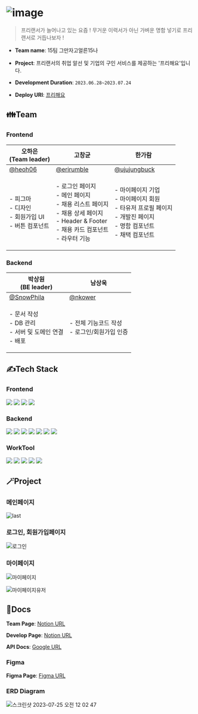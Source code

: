 # ![image](https://github.com/codestates-seb/seb44_main_015/assets/71484147/ca3acd37-3b93-424d-ba8b-838e966371a3)

 > 프리랜서가 늘어나고 있는 요즘 ! 무거운 이력서가 아닌 가벼운 명함 넣기로 프리랜서로 거듭나보자 !

- **Team name**: 15팀 그만자고얼른15나

- **Project**: 프리랜서의 취업 알선 및 기업의 구인 서비스를 제공하는 '프리해요'입니다.

- **Development Duration**: `2023.06.28~2023.07.24`

- **Deploy URI**: [프리해요](https://www.free15.kro.kr/)

## 👪Team

### Frontend

| 오하은<br>(Team leader)                                                                                                                            | 고창균                                                                                                                                      | 한가람                                                                                                                                       |
| -------------------------------------------------------------------------------------------------------------------------------------------------- | ------------------------------------------------------------------------------------------------------------------------------------------- | -------------------------------------------------------------------------------------------------------------------------------------------- |
| [@heoh06](https://github.com/heoh06)                                                                                                               | [@erirumble](https://github.com/erirumble)                                                                                                  | [@ujujungbuck](https://github.com/ujujungbuck)                                                                                               |
| <p align="left">- 피그마<br/>- 디자인<br/>- 회원가입 UI<br/>- 버튼 컴포넌트</p> | <p align="left">- 로그인 페이지<br/>- 메인 페이지<br/>- 채용 리스트 페이지<br/>- 채용 상세 페이지<br/>- Header & Footer<br/>- 채용 카드 컴포넌트<br/>- 라우터 기능</p> | <p align="left">- 마이페이지 기업<br/>- 마이페이지 회원<br/>- 타유저 프로필 페이지<br/>- 개발진 페이지<br/>- 명함 컴포넌트<br/>- 채택 컴포넌트</p> |

### Backend

| 박상원<br>(BE leader)                                                                                                                    | 남상욱                                                                                                                                  |
| ---------------------------------------------------------------------------------------------------------------------------------------- | --------------------------------------------------------------------------------------------------------------------------------------- |
| [@SnowPhila](https://github.com/SnowPhila)                                                                                               | [@nkower](https://github.com/nkower)                                                                                                    |
| <p align="left">- 문서 작성<br/>- DB 관리<br/>- 서버 및 도메인 연결<br/>- 배포</p> | <p align="left">- 전체 기능코드 작성<br/>- 로그인/회원가입 인증</p> |

## ✍Tech Stack

### Frontend

<img src="https://img.shields.io/badge/Javascript-F7DF1E?style=for-the-badge&logo=javascript&logoColor=white"> <img src="https://img.shields.io/badge/React-61DAFB?style=for-the-badge&logo=React&logoColor=white"> <img src="https://img.shields.io/badge/styledcomponents-DB7093?style=for-the-badge&logo=styledcomponents&logoColor=white"> <img src="https://img.shields.io/badge/axios-5A29E4?style=for-the-badge&logo=axios&logoColor=white">

### Backend

<img src="https://img.shields.io/badge/Spring Boot-6DB33F?style=for-the-badge&logo=springboot&logoColor=white"> <img src="https://img.shields.io/badge/Spring Security-6DB33F?style=for-the-badge&logo=springsecurity&logoColor=white"> <img src="https://img.shields.io/badge/java-%23ED8B00.svg?style=for-the-badge&logo=java&logoColor=white"> <img src="https://img.shields.io/badge/Gradle-02303A.svg?style=for-the-badge&logo=gradle&logoColor=white"> <img src="https://img.shields.io/badge/MySQL-4479A1.svg?style=for-the-badge&logo=mysql&logoColor=white">  <img src="https://img.shields.io/badge/JWT-B10000?style=for-the-badge&logo=jwt&logoColor=white"> <img src="https://img.shields.io/badge/Amazon EC2-FF9900?style=for-the-badge&logo=amazonec2&logoColor=white">

### WorkTool

<img src="https://img.shields.io/badge/Git-F05032?style=for-the-badge&logo=git&logoColor=white"> <img src="https://img.shields.io/badge/GitHub-181717?style=for-the-badge&logo=github&logoColor=white"> <img src="https://img.shields.io/badge/Notion-000000?style=for-the-badge&logo=notion&logoColor=white"> <img src="https://img.shields.io/badge/Discord-5865F2?style=for-the-badge&logo=discord&logoColor=white"> <img src="https://img.shields.io/badge/Zoom-2D8CFF?style=for-the-badge&logo=zoom&logoColor=white">

## 🪄Project

### 메인페이지

![last](https://github.com/codestates-seb/seb44_main_015/assets/71484147/eec244ba-2b4e-4296-8f04-fa658fb1b701)

### 로그인, 회원가입페이지

![로그인](https://github.com/codestates-seb/seb44_main_015/assets/71484147/6d2d8df2-6960-4e82-a885-70f045d00041)

### 마이페이지

![마이페이지](https://github.com/codestates-seb/seb44_main_015/assets/71484147/df454e32-220d-4800-ad51-d75f813f0e23)

![마이페이지유저](https://github.com/codestates-seb/seb44_main_015/assets/71484147/44de836a-56cb-4e83-877b-84e3bcdfe5eb)


## 📃Docs

**Team Page**: [Notion URL](https://www.notion.so/codestates/15-9064dda061fa49f7ab12a0e29b0dff96)

**Develop Page**: [Notion URL](https://github.com/orgs/codestates-seb/projects/829)

**API Docs**: [Google URL](https://docs.google.com/spreadsheets/d/1s4Vv-cbnLC9B6BUI22jDLFTYqbKM6f3AyChH3MBhdYk/edit#gid=1232129996)

### Figma

**Figma Page**: [Figma URL](https://www.figma.com/file/QL482rduMaRCyo0zNmARVh/%ED%94%84%EB%A6%AC%ED%95%B4%EC%9A%94?node-id=133%3A5528&mode=dev)

### ERD Diagram

![스크린샷 2023-07-25 오전 12 02 47](https://github.com/codestates-seb/seb44_main_015/assets/71484147/e3101c57-97f7-442a-8cd7-d933b2f61b0e)
